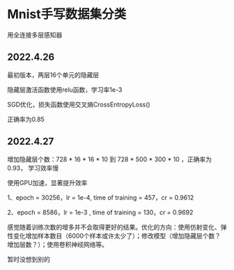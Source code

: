 # Mnist手写数据集分类
用全连接多层感知器

## 2022.4.26
最初版本，两层16个单元的隐藏层

隐藏层激活函数使用relu函数，学习率1e-3

SGD优化，损失函数使用交叉熵CrossEntropyLoss()

正确率为0.85
## 2022.4.27
增加隐藏层个数：728 * 16 * 16 * 10 到 728 * 500 * 300 * 10 ，正确率为0.93， 学习效率慢

使用GPU加速，显著提升效率

1、epoch = 30256，lr = 1e-4, time of training = 457，cr = 0.9612

2、epoch = 8586，lr = 1e-3 , time of training = 130，cr = 0.9692

感觉随着训练次数的增多并不会取得更好的结果。优化的方向：使用仿射变化、弹性变化增加样本数目（6000个样本或许太少了）；修改模型（增加隐藏层个数？增加层数？）；使用卷积神经网络等。

暂时没想到别的